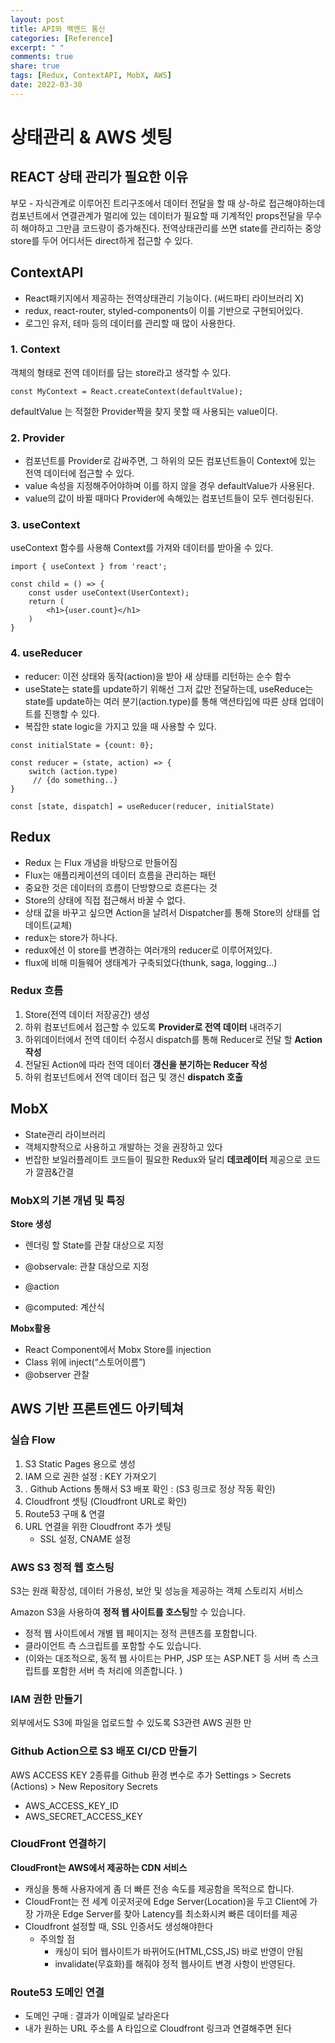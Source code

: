 ```yaml
---
layout: post
title: API와 백엔드 통신
categories: [Reference]
excerpt: " "
comments: true
share: true
tags: [Redux, ContextAPI, MobX, AWS]
date: 2022-03-30
---
```


# 상태관리 & AWS 셋팅

## REACT 상태 관리가 필요한 이유

부모 - 자식관계로 이루어진 트리구조에서 데이터 전달을 할 때 상-하로 접근해야하는데 컴포넌트에서 연결관계가 멀리에 있는 데이터가 필요할 때 기계적인 props전달을 무수히 해야하고 그만큼 코드량이 증가해진다. 전역상태관리를 쓰면 state를 관리하는 중앙 store를 두어 어디서든 direct하게 접근할 수 있다.

## ContextAPI

- React패키지에서 제공하는 전역상태관리 기능이다. (써드파티 라이브러리 X)
- redux, react-router, styled-components이 이를 기반으로 구현되어있다.
- 로그인 유저, 테마 등의 데이터를 관리할 때 많이 사용한다.

### 1. Context

객체의 형태로 전역 데이터를 담는 store라고 생각할 수 있다.

```react
const MyContext = React.createContext(defaultValue);
```

defaultValue 는 적절한 Provider짝을 찾지 못할 때 사용되는 value이다.

### 2. Provider

- 컴포넌트를 Provider로 감싸주면, 그 하위의 모든 컴포넌트들이 Context에 있는 전역 데이터에 접근할 수 있다.
- value 속성을 지정해주어야하며 이를 하지 않을 경우 defaultValue가 사용된다.
- value의 값이 바뀔 때마다 Provider에 속해있는 컴포넌트들이 모두 렌더링된다.

### 3. useContext

useContext 함수를 사용해 Context를 가져와 데이터를 받아올 수 있다.

```react
import { useContext } from 'react';

const child = () => {
    const usder useContext(UserContext);
    return (
    	<h1>{user.count}</h1>
    )
}
```

### 4. useReducer

- reducer: 이전 상태와 동작(action)을 받아 새 상태를 리턴하는 순수 함수
- useState는 state를 update하기 위해선 그저 값만 전달하는데, useReduce는 state를 update하는 여러 분기(action.type)를 통해 액션타입에 따른 상태 업데이트를 진행할 수 있다.
- 복잡한 state logic을 가지고 있을 때 사용할 수 있다.

```react
const initialState = {count: 0};

const reducer = (state, action) => {
    switch (action.type)
     // {do something..}
}

const [state, dispatch] = useReducer(reducer, initialState)
```

## Redux

- Redux 는 Flux 개념을 바탕으로 만들어짐
- Flux는 애플리케이션의 데이터 흐름을 관리하는 패턴
- 중요한 것은 데이터의 흐름이 단방향으로 흐른다는 것
- Store의 상태에 직접 접근해서 바꿀 수 없다.
- 상태 값을 바꾸고 싶으면 Action을 날려서 Dispatcher를 통해 Store의 상태를 업데이트(교체)
- redux는 store가 하나다.
- redux에선 이 store를 변경하는 여러개의 reducer로 이루어져있다.
- flux에 비해 미들웨어 생태계가 구축되었다(thunk, saga, logging...)

### Redux 흐름

1. Store(전역 데이터 저장공간) 생성
2. 하위 컴포넌트에서 접근할 수 있도록 **Provider로 전역 데이터** 내려주기
3. 하위데이터에서 전역 데이터 수정시 dispatch를 통해 Reducer로 전달 할 **Action 작성**
4. 전달된 Action에 따라 전역 데이터 **갱신을 분기하는 Reducer 작성**
5. 하위 컴포넌트에서 전역 데이터 접근 및 갱신 **dispatch 호출**

## MobX

- State관리 라이브러리
- 객체지향적으로 사용하고 개발하는 것을 권장하고 있다
- 번잡한 보일러플레이트 코드들이 필요한 Redux와 달리 **데코레이터** 제공으로 코드가 깔끔&간결

### MobX의 기본 개념 및 특징

**Store 생성**

- 렌더링 할 State를 관찰 대상으로 지정

- @observale: 관찰 대상으로 지정
- @action
- @computed: 계산식

**Mobx활용**

- React Component에서 Mobx Store를 injection
- Class 위에 inject(“스토어이름”)
- @observer 관찰

## AWS 기반 프론트엔드 아키텍쳐

### 실습 Flow

1. S3 Static Pages 용으로 생성
2. IAM 으로 권한 설정 : KEY 가져오기
3. . Github Actions 통해서 S3 배포 확인 : (S3 링크로 정상 작동 확인)
4. Cloudfront 셋팅 (Cloudfront URL로 확인)
5. Route53 구매 & 연결
6. URL 연결을 위한 Cloudfront 추가 셋팅
   - SSL 설정, CNAME 설정

### AWS S3 정적 웹 호스팅

S3는 원래 확장성, 데이터 가용성, 보안 및 성능을 제공하는 객체 스토리지 서비스

Amazon S3을 사용하여 **정적 웹 사이트를 호스팅**할 수 있습니다.

- 정적 웹 사이트에서 개별 웹 페이지는 정적 콘텐츠를 포함합니다.
- 클라이언트 측 스크립트를 포함할 수도 있습니다.
- (이와는 대조적으로, 동적 웹 사이트는 PHP, JSP 또는 ASP.NET 등 서버 측 스크립트를
  포함한 서버 측 처리에 의존합니다. )

### IAM 권한 만들기

외부에서도 S3에 파일을 업로드할 수 있도록 S3관련 AWS 권한 만

### Github Action으로 S3 배포 CI/CD 만들기

AWS ACCESS KEY 2종류를 Github 환경 변수로 추가
Settings > Secrets (Actions) > New Repository Secrets

- AWS_ACCESS_KEY_ID
- AWS_SECRET_ACCESS_KEY

### CloudFront 연결하기

**CloudFront는 AWS에서 제공하는 CDN 서비스**

- 캐싱을 통해 사용자에게 좀 더 빠른 전송 속도를 제공함을 목적으로 합니다.
- CloudFront는 전 세계 이곳저곳에 Edge Server(Location)을 두고 Client에 가장 가까운
  Edge Server를 찾아 Latency를 최소화시켜 빠른 데이터를 제공
- Cloudfront 설정할 때, SSL 인증서도 생성해야한다
  - 주의할 점
    - 캐싱이 되어 웹사이트가 바뀌어도(HTML,CSS,JS) 바로 반영이 안됨
    - invalidate(무효화)를 해줘야 정적 웹사이트 변경 사항이 반영된다.

### Route53 도메인 연결

- 도메인 구매 : 결과가 이메일로 날라온다
- 내가 원하는 URL 주소를 A 타입으로 Cloudfront 링크과 연결해주면 된다
